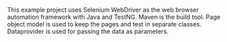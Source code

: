This example project uses Selenium WebDriver as the web browser automation framework with Java and TestNG.
Maven is the build tool.
Page object model is used to keep the pages and test in separate classes.
Dataprovider is used for passing the data as parameters.

